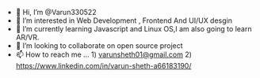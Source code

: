 - 👋 Hi, I’m @Varun330522
- 👀 I’m interested in Web Development , Frontend And UI/UX desgin 
- 🌱 I’m currently learning Javascript and Linux OS,I am also going to learn AR/VR.
- 💞️ I’m looking to collaborate on open source project 
- 📫 How to reach me ... 1) varunsheth01@gmail.com
                          2) https://www.linkedin.com/in/varun-sheth-a66183190/  
<!---
Varun330522/Varun330522 is a ✨ special ✨ repository because its `README.md` (this file) appears on your GitHub profile.
You can click the Preview link to take a look at your changes.
--->
